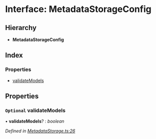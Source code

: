 
# Interface: MetadataStorageConfig

## Hierarchy

* **MetadataStorageConfig**

## Index

### Properties

* [validateModels](metadatastorageconfig.md#optional-validatemodels)

## Properties

### `Optional` validateModels

• **validateModels**? : *boolean*

*Defined in [MetadataStorage.ts:26](https://github.com/wovalle/fireorm/blob/5547513/src/MetadataStorage.ts#L26)*

